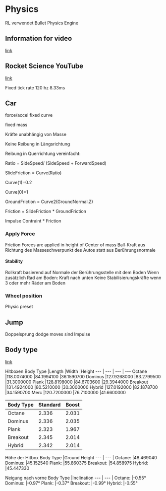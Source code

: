 # Physics

RL verwendet Bullet Physics Engine

## Information for video 
[link](https://www.youtube.com/watch?v=ueEmiDM94IE)
## Rocket Science YouTube
[link](https://www.youtube.com/channel/UCfKidiMlHTBRNkQZlLzUesw)

Fixed tick rate 120 hz 8.33ms

## Car

force/accel fixed curve

fixed mass

Kräfte unabhängig von Masse

Keine Reibung in Längsrichtung

Reibung in Querrichtung vereinfacht:

Ratio = SideSpeed/ (SideSpeed + ForwardSpeed)

SlideFriction = Curve(Ratio)

Curve(1)=0.2

Curve(0)=1

GroundFriction = Curve2(GroundNormal.Z)

Friction = SlideFriction * GroundFriction

Impulse Contraint * Friction

### Apply Force
 Friction Forces are applied in height of Center of mass
 Ball-Kraft aus Richtung des Masseschwerpunkt des Autos statt aus Berührungsnormale

#### Stability
Rollkraft basierend auf Normale der Berührungsstelle mit dem Boden
Wenn zusätzlich Rad am Boden: Kraft nach unten
Keine Stabilisierungskräfte wenn 3 oder mehr Räder am Boden

### Wheel position
Physic preset

## Jump
Doppelsprung dodge moves sind Impulse

## Body type 

[link](https://rocketleague.fandom.com/wiki/Body_Type)

Hitboxen
Body Type	|Length	|Width	|Height
--- | --- | --- | ---
Octane	|118.0074000	|84.1994100	|36.1590700
Dominus	|127.9268000	|83.2799500	|31.3000000
Plank	|128.8198000	|84.6703600	|29.3944000
Breakout	|131.4924000	|80.5210000	|30.3000000
Hybrid	|127.0192000	|82.1878700	|34.1590700
Merc	|120.7200000	|76.7100000	|41.6600000


Body Type	|Standard	|Boost
 --- | --- | ---
Octane	|2.336	|2.031
Dominus	|2.336	|2.035
Plank	|2.323	|1.967
Breakout	|2.345	|2.014
Hybrid	|2.342	|2.014

Höhe der Hitbox
Body Type	|Ground Height
--- | --- | 
Octane:	|48.469040
Dominus:	|45.152540
Plank:	|55.860375
Breakout:	|54.858975
Hybrid:	|45.447330

Neigung nach vorne
Body Type	|Inclination
--- | --- |
Octane:	|-0.55°
Dominus:	|-0.97°
Plank:	|-0.37°
Breakout:	|-0.99°
Hybrid:	|-0.55°
